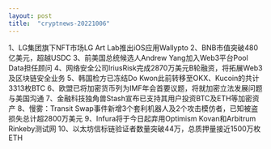 ```yaml
---
layout: post
title:  "cryptnews-20221006"
---
```

1、LG集团旗下NFT市场LG Art Lab推出iOS应用Wallypto
2、BNB市值突破480亿美元，超越USDC
3、前美国总统候选人Andrew Yang加入Web3平台Pool Data担任顾问
4、网络安全公司IriusRisk完成2870万美元B轮融资，将拓展Web3及区块链安全业务
5、韩国检方已冻结Do Kwon此前转移至OKX、Kucoin的共计3313枚BTC
6、欧盟已将加密货币列为IMF年会首要议题，将就加密立法发展问题与美国沟通
7、金融科技独角兽Stash宣布已支持其用户投资BTC及ETH等加密资产
8、慢雾：Transit Swap事件新增3个套利机器人及2个攻击模仿者，已知被盗损失总计超2800万美元
9、Infura将于今日起弃用Optimism Kovan和Arbitrum Rinkeby测试网
10、以太坊信标链验证者数量突破44万，总质押量接近1500万枚ETH
